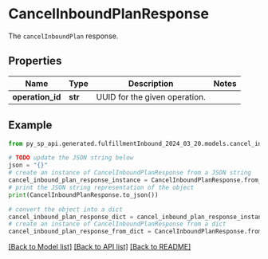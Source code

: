 # CancelInboundPlanResponse

The `cancelInboundPlan` response.

## Properties

Name | Type | Description | Notes
------------ | ------------- | ------------- | -------------
**operation_id** | **str** | UUID for the given operation. | 

## Example

```python
from py_sp_api.generated.fulfillmentInbound_2024_03_20.models.cancel_inbound_plan_response import CancelInboundPlanResponse

# TODO update the JSON string below
json = "{}"
# create an instance of CancelInboundPlanResponse from a JSON string
cancel_inbound_plan_response_instance = CancelInboundPlanResponse.from_json(json)
# print the JSON string representation of the object
print(CancelInboundPlanResponse.to_json())

# convert the object into a dict
cancel_inbound_plan_response_dict = cancel_inbound_plan_response_instance.to_dict()
# create an instance of CancelInboundPlanResponse from a dict
cancel_inbound_plan_response_from_dict = CancelInboundPlanResponse.from_dict(cancel_inbound_plan_response_dict)
```
[[Back to Model list]](../README.md#documentation-for-models) [[Back to API list]](../README.md#documentation-for-api-endpoints) [[Back to README]](../README.md)



